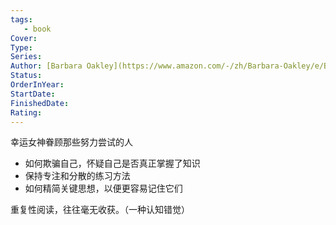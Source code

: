 ```yaml
---
tags: 
   - book 
Cover: 
Type:
Series: 
Author: [Barbara Oakley](https://www.amazon.com/-/zh/Barbara-Oakley/e/B000AP9ZR4/ref=dp_byline_cont_ebooks_1)
Status: 
OrderInYear:
StartDate:
FinishedDate:
Rating: 
---
```


幸运女神眷顾那些努力尝试的人

- 如何欺骗自己，怀疑自己是否真正掌握了知识
- 保持专注和分散的练习方法
- 如何精简关键思想，以便更容易记住它们


重复性阅读，往往毫无收获。（一种认知错觉）








